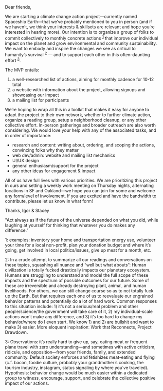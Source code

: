 
Dear friends,

We are starting a climate change action project—currently named Spaceship Earth—that we’ve probably mentioned to you in person (and if we haven’t, we think your interests & skillsets are relevant and hope you’re interested in hearing more).
Our intention is to organize a group of folks to commit collectively to monthly concrete actions <sup>[1](#footnote1)</sup> that improve our individual impact on the planet and grow environmental and community sustainability.
We want to embody and inspire the changes we see as critical to humanity’s survival <sup>[2](#footnote2)</sup> — and to support each other in this often-daunting effort <sup>[3](#footnote3)</sup>.

The MVP entails:
1) a well-researched list of actions, aiming for monthly cadence for 10-12 total
2) a website with information about the project, allowing signups and showcasing our impact
3) a mailing list for participants

We’re hoping to wrap all this in a toolkit that makes it easy for anyone to adapt the project to their own network, whether to further climate action, organize a reading group, setup a neighborhood cleanup, or any other collective effort.
In-person gatherings and broader outreach are also worth considering. We would love your help with any of the associated tasks, and in order of importance:

- research and content: writing about, ordering, and scoping the actions, convincing folks why they matter
- web dev/admin: website and mailing list mechanics
- UI/UX design
- general enthusiasm/support for the project
- any other ideas for engagement & impact

All of us have full lives with various priorities.
We are prioritizing this project in ours and setting a weekly work meeting on Thursday nights, alternating locations in SF and Oakland—we hope you can join for some and welcome any form/level of involvement.
If you are excited and have the bandwidth to contribute, please let us know in what form! 

Thanks,
Igor & Stacey

"Act always as if the future of the universe depended on what you did, while laughing at yourself for thinking that whatever you do makes any difference.”

 <a name="footnote1">1</a>: examples: inventory your home and transportation energy use, volunteer your time for a local non-profit, plan your donation budget and where it’s going, get involved in local politics/issues, give up meat for a month, etc.

<a name="footnote2">2</a>: In a crude attempt to summarize all our readings and conversations on these topics, squashing all nuance and “well but what abouts”: Human civilization is totally fucked drastically impacts our planetary ecosystem.
Humans are struggling to understand and model the full scope of these impacts and the spectrum of possible outcomes for our future.
Some of these are irreversible and already destroying plant, animal, and human livelihoods.
For others, we can still change course so as to not totally fuck up the Earth.
But that requires each one of us to reevaluate our engrained behavior patterns and potentially do a lot of hard work.
Common responses to this situation include: 1) it’s not a serious/real problem and other people/science/the government will take care of it, 2) my individual-scale actions won’t make any difference, and 3) it’s too hard to change my behavior/where do I even start.
We know 1) and 2) are bullshit and want to make 3) easier.
More eloquent inspiration: Work that Reconnects, Project Drawdown.

<a name="footnote3">3</a>: Observations: it’s really hard to give up, say, eating meat or frequent plane travel with zero understanding—and sometimes with active criticism, ridicule, and opposition—from your friends, family, and extended community.
Default society enforces and fetishizes meat-eating and flying (c.f. bacon, foodie culture, probably your grandmother’s cooking, the tourism industry, instagram, status signaling by where you’ve traveled).
Hypothesis: behavior change would be much easier within a dedicated group to witness, encourage, support, and celebrate the collective positive impact of our actions. 

